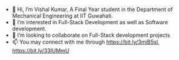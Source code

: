 - 👋 Hi, I’m Vishal Kumar, A Final Year student in the Department of Mechanical Engineering at IIT Guwahati.
- 👀 I’m interested in Full-Stack Development as well as Software development.
- 💞️ I’m looking to collaborate on Full-Stack development projects
- 📫 You may connect with me through https://bit.ly/3miB5sl, https://bit.ly/33IUMmU

<!---
vissshal/vissshal is a ✨ special ✨ repository because its `README.md` (this file) appears on your GitHub profile.
You can click the Preview link to take a look at your changes.
--->
